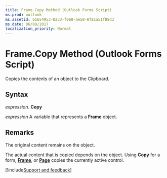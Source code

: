 ```yaml
---
title: Frame.Copy Method (Outlook Forms Script)
ms.prod: outlook
ms.assetid: 61654953-0233-f068-ae50-8f81a51f88d3
ms.date: 06/08/2017
localization_priority: Normal
---
```



# Frame.Copy Method (Outlook Forms Script)

Copies the contents of an object to the Clipboard.


## Syntax

_expression_. **Copy**

_expression_ A variable that represents a  **Frame** object.


## Remarks

The original content remains on the object.

The actual content that is copied depends on the object. Using  **Copy** for a form, **[Frame](Outlook.frame.md)**, or  **[Page](Outlook.page.md)** copies the currently active control.

[!include[Support and feedback](~/includes/feedback-boilerplate.md)]